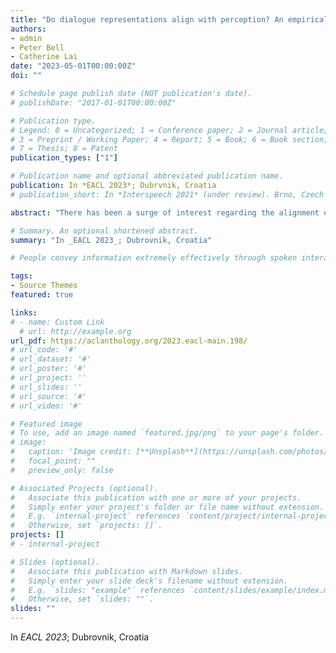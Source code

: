 ```yaml
---
title: "Do dialogue representations align with perception? An empirical study"
authors:
- admin
- Peter Bell
- Catherine Lai
date: "2023-05-01T00:00:00Z"
doi: ""

# Schedule page publish date (NOT publication's date).
# publishDate: "2017-01-01T00:00:00Z"

# Publication type.
# Legend: 0 = Uncategorized; 1 = Conference paper; 2 = Journal article;
# 3 = Preprint / Working Paper; 4 = Report; 5 = Book; 6 = Book section;
# 7 = Thesis; 8 = Patent
publication_types: ["1"]

# Publication name and optional abbreviated publication name.
publication: In *EACL 2023*; Dubrvnik, Croatia
# publication_short: In *Interspeech 2021* (under review). Brno, Czech Republic

abstract: "There has been a surge of interest regarding the alignment of large-scale language models with human language comprehension behaviour. The majority of this research investigates comprehension behaviours from reading isolated, written sentences. We propose studying the perception of dialogue, focusing on an intrinsic form of language use: spoken conversations. Using the task of predicting upcoming dialogue turns, we ask whether turn plausibility scores produced by state-of-the-art language models correlate with human judgements. We find a strong correlation for some but not all models: masked language models produce stronger correlations than auto-regressive models. In doing so, we quantify human performance on the response selection task for open-domain spoken conversation. To the best of our knowledge, this is the first such quantification.We find that response selection performance can be used as a coarse proxy for the strength of correlation with human judgements, however humans and models make different response selection mistakes. The model which produces the strongest correlation also outperforms human response selection performance. Through ablation studies, we show that pre-trained language models provide a useful basis for turn representations; however, fine-grained contextualisation, inclusion of dialogue structure information, and fine-tuning towards response selection all boost response selection accuracy by over 30 absolute points."

# Summary. An optional shortened abstract.
summary: "In _EACL 2023_; Dubrovnik, Croatia"

# People convey information extremely effectively through spoken interaction using multiple channels of information transmission - the lexical channel of *what* is said, and the non-lexical channel of *how* it is said. We propose studying human perception of spoken communication as a means to better understand how information is encoded across these channels, focusing on the question  What characteristics of communicative context affect listener's expectations of speech?. "

tags:
- Source Themes
featured: true

links:
# - name: Custom Link
  # url: http://example.org
url_pdf: https://aclanthology.org/2023.eacl-main.198/
# url_code: '#'
# url_dataset: '#'
# url_poster: '#'
# url_project: ''
# url_slides: ''
# url_source: '#'
# url_video: '#'

# Featured image
# To use, add an image named `featured.jpg/png` to your page's folder.
# image:
#   caption: 'Image credit: [**Unsplash**](https://unsplash.com/photos/pLCdAaMFLTE)'
#   focal_point: ""
#   preview_only: false

# Associated Projects (optional).
#   Associate this publication with one or more of your projects.
#   Simply enter your project's folder or file name without extension.
#   E.g. `internal-project` references `content/project/internal-project/index.md`.
#   Otherwise, set `projects: []`.
projects: []
# - internal-project

# Slides (optional).
#   Associate this publication with Markdown slides.
#   Simply enter your slide deck's filename without extension.
#   E.g. `slides: "example"` references `content/slides/example/index.md`.
#   Otherwise, set `slides: ""`.
slides: ""
---
```


In *EACL 2023*; Dubrovnik, Croatia

<!-- {{% callout note %}}
Click the *Cite* button above to demo the feature to enable visitors to import publication metadata into their reference management software.
{{% /callout %}} -->

<!-- {{% callout note %}}
Create your slides in Markdown - click the *Slides* button to check out the example.
{{% /callout %}} -->

<!-- Supplementary notes can be added here, including [code, math, and images](https://wowchemy.com/docs/writing-markdown-latex/). -->
